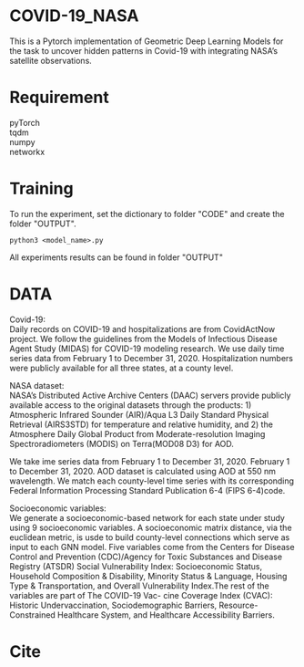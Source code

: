 # COVID-19_NASA
This is a Pytorch implementation of Geometric Deep Learning Models for the task to uncover hidden patterns in Covid-19 with  integrating NASA’s satellite observations.

# Requirement 
pyTorch <br />
tqdm <br />
numpy <br />
networkx 


# Training

To run the experiment, set the dictionary to folder "CODE" and create the folder "OUTPUT".
```
python3 <model_name>.py 
```
All experiments results can be found in folder "OUTPUT"

# DATA

Covid-19:<br />
Daily records on COVID-19 and hospitalizations are from CovidActNow project. We follow the guidelines from the Models of Infectious Disease Agent Study (MIDAS) for COVID-19 modeling research. We use daily time series data from February 1 to December 31, 2020. Hospitalization numbers were publicly available for all three states, at a county level.

NASA dataset:<br />
NASA’s Distributed Active Archive Centers (DAAC) servers provide publicly available access to the original datasets through the products: 1) Atmospheric Infrared Sounder (AIR)/Aqua L3 Daily Standard Physical Retrieval (AIRS3STD) for temperature and relative humidity, and 2) the Atmosphere Daily Global Product from Moderate-resolution Imaging Spectroradiometers (MODIS) on Terra(MOD08 D3)  for AOD.

We take ime series data from February 1 to December 31, 2020. February 1 to December 31, 2020.
AOD dataset is calculated using AOD at 550 nm wavelength. We match each county-level time series with its corresponding Federal Information Processing Standard Publication 6-4 (FIPS 6-4)code. 

Socioeconomic variables:<br />
We generate a socioeconomic-based network for each state under study using 9 socioeconomic variables. A socioeconomic matrix distance, via the euclidean metric, is usde to build  county-level connections which serve as input to each GNN model. Five variables come from the Centers for Disease Control and Prevention (CDC)/Agency for Toxic Substances and Disease Registry (ATSDR) Social Vulnerability Index: Socioeconomic Status, Household Composition & Disability, Minority Status & Language, Housing Type & Transportation, and Overall Vulnerability Index.The rest of the variables are part of The COVID-19 Vac- cine Coverage Index (CVAC): Historic Undervaccination, Sociodemographic Barriers, Resource-Constrained Healthcare System, and Healthcare Accessibility Barriers.


# Cite
